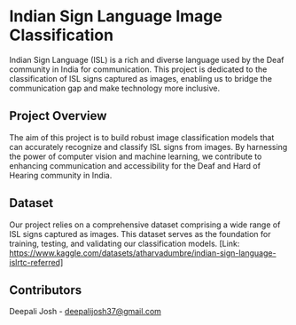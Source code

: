 # Indian Sign Language Image Classification

Indian Sign Language (ISL) is a rich and diverse language used by the Deaf community in India for communication. This project is dedicated to the classification of ISL signs captured as images, enabling us to bridge the communication gap and make technology more inclusive.

## Project Overview

The aim of this project is to build robust image classification models that can accurately recognize and classify ISL signs from images. By harnessing the power of computer vision and machine learning, we contribute to enhancing communication and accessibility for the Deaf and Hard of Hearing community in India.

## Dataset

Our project relies on a comprehensive dataset comprising a wide range of ISL signs captured as images. This dataset serves as the foundation for training, testing, and validating our classification models. [Link: https://www.kaggle.com/datasets/atharvadumbre/indian-sign-language-islrtc-referred]

## Contributors
Deepali Josh - deepalijosh37@gmail.com
